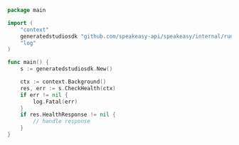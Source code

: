 <!-- Start SDK Example Usage [usage] -->
```go
package main

import (
	"context"
	generatedstudiosdk "github.com/speakeasy-api/speakeasy/internal/run/generated-studio-sdk"
	"log"
)

func main() {
	s := generatedstudiosdk.New()

	ctx := context.Background()
	res, err := s.CheckHealth(ctx)
	if err != nil {
		log.Fatal(err)
	}
	if res.HealthResponse != nil {
		// handle response
	}
}

```
<!-- End SDK Example Usage [usage] -->